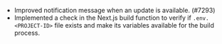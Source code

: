 - Improved notification message when an update is available. (#7293)
- Implemented a check in the Next.js build function to verify if
  `.env.<PROJECT-ID>` file exists and make its variables available for the build
  process.
